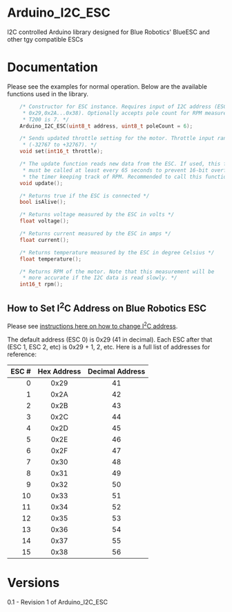 # Arduino_I2C_ESC
I2C controlled Arduino library designed for Blue Robotics' BlueESC and other tgy compatible ESCs

# Documentation

Please see the examples for normal operation. Below are the available functions used in the library.

``` cpp
	/* Constructor for ESC instance. Requires input of I2C address (ESC 0,1...15 is address
	 * 0x29,0x2A...0x38). Optionally accepts pole count for RPM measurements. T100 is 6 and 
	 * T200 is 7. */
	Arduino_I2C_ESC(uint8_t address, uint8_t poleCount = 6);

	/* Sends updated throttle setting for the motor. Throttle input range is 16 bit
	 * (-32767 to +32767). */
	void set(int16_t throttle);

	/* The update function reads new data from the ESC. If used, this function
	 * must be called at least every 65 seconds to prevent 16-bit overflow of 
	 * the timer keeping track of RPM. Recommended to call this function at 4-10 Hz */
	void update();

	/* Returns true if the ESC is connected */
	bool isAlive();

	/* Returns voltage measured by the ESC in volts */
	float voltage();

	/* Returns current measured by the ESC in amps */
	float current();

	/* Returns temperature measured by the ESC in degree Celsius */
	float temperature();

	/* Returns RPM of the motor. Note that this measurement will be
	 * more accurate if the I2C data is read slowly. */
	int16_t rpm();
```

## How to Set I<sup>2</sup>C Address on Blue Robotics ESC

Please see [instructions here on how to change I<sup>2</sup>C address](http://docs.bluerobotics.com/bluesc/#assigning-isup2supc-addresses).

The default address (ESC 0) is 0x29 (41 in decimal). Each ESC after that (ESC 1, ESC 2, etc) is 0x29 + 1, 2, etc. Here is a full list of addresses for reference:

| ESC # | Hex Address | Decimal Address |
| ---: | :---: | :---: |
| 0 | 0x29 | 41 |
| 1 | 0x2A | 42 |
| 2 | 0x2B | 43 |
| 3 | 0x2C | 44 |
| 4 | 0x2D | 45 |
| 5 | 0x2E | 46 |
| 6 | 0x2F | 47 |
| 7 | 0x30 | 48 |
| 8 | 0x31 | 49 |
| 9 | 0x32 | 50 |
| 10 | 0x33 | 51 |
| 11 | 0x34 | 52 |
| 12 | 0x35 | 53 |
| 13 | 0x36 | 54 |
| 14 | 0x37 | 55 |
| 15 | 0x38 | 56 |

# Versions

0.1 - Revision 1 of Arduino_I2C_ESC
